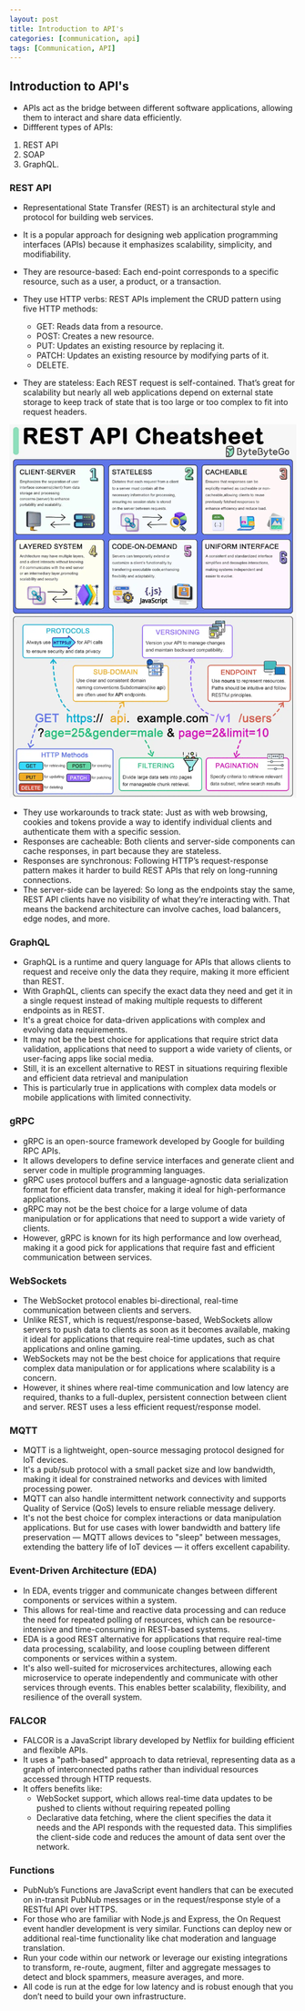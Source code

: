 ```yaml
---
layout: post
title: Introduction to API's
categories: [communication, api]
tags: [Communication, API]
---
```


## Introduction to API's

- APIs act as the bridge between different software applications, allowing them to interact and share data efficiently. 
- Diffferent types of APIs:
1. REST API
2. SOAP
3. GraphQL. 


### REST API
- Representational State Transfer (REST) is an architectural style and protocol for building web services. 
- It is a popular approach for designing web application programming interfaces (APIs) because it emphasizes scalability, simplicity, and modifiability.
- They are resource-based: Each end-point corresponds to a specific resource, such as a user, a product, or a transaction.
- They use HTTP verbs: REST APIs implement the CRUD pattern using five HTTP methods:
    + GET: Reads data from a resource.
    + POST: Creates a new resource.
    + PUT: Updates an existing resource by replacing it.
    + PATCH: Updates an existing resource by modifying parts of it.
    + DELETE.

- They are stateless: Each REST request is self-contained. That’s great for scalability but nearly all web applications depend on external state storage to keep track of state that is too large or too complex to fit into request headers.

![Rest API Cheatsheet](/assets/img/communication/rest-api-cheatsheet.webp)

- They use workarounds to track state: Just as with web browsing, cookies and tokens provide a way to identify individual clients and authenticate them with a specific session.
- Responses are cacheable: Both clients and server-side components can cache responses, in part because they are stateless.
- Responses are synchronous: Following HTTP’s request-response pattern makes it harder to build REST APIs that rely on long-running connections.
- The server-side can be layered: So long as the endpoints stay the same, REST API clients have no visibility of what they’re interacting with. That means the backend architecture can involve caches, load balancers, edge nodes, and more.

### GraphQL
- GraphQL is a runtime and query language for APIs that allows clients to request and receive only the data they require, making it more efficient than REST. 
- With GraphQL, clients can specify the exact data they need and get it in a single request instead of making multiple requests to different endpoints as in REST. 
- It's a great choice for data-driven applications with complex and evolving data requirements.
- It may not be the best choice for applications that require strict data validation, applications that need to support a wide variety of clients, or user-facing apps like social media. 
- Still, it is an excellent alternative to REST in situations requiring flexible and efficient data retrieval and manipulation
- This is particularly true in applications with complex data models or mobile applications with limited connectivity.

### gRPC
- gRPC is an open-source framework developed by Google for building RPC APIs. 
- It allows developers to define service interfaces and generate client and server code in multiple programming languages. 
- gRPC uses protocol buffers and a language-agnostic data serialization format for efficient data transfer, making it ideal for high-performance applications.
- gRPC may not be the best choice for a large volume of data manipulation or for applications that need to support a wide variety of clients. 
- However, gRPC is known for its high performance and low overhead, making it a good pick for applications that require fast and efficient communication between services.

### WebSockets
- The WebSocket protocol enables bi-directional, real-time communication between clients and servers. 
- Unlike REST, which is request/response-based, WebSockets allow servers to push data to clients as soon as it becomes available, making it ideal for applications that require real-time updates, such as chat applications and online gaming.
- WebSockets may not be the best choice for applications that require complex data manipulation or for applications where scalability is a concern. 
- However, it shines where real-time communication and low latency are required, thanks to a full-duplex, persistent connection between client and server. REST uses a less efficient request/response model.

### MQTT
- MQTT is a lightweight, open-source messaging protocol designed for IoT devices. 
- It's a pub/sub protocol with a small packet size and low bandwidth, making it ideal for constrained networks and devices with limited processing power. 
- MQTT can also handle intermittent network connectivity and supports Quality of Service (QoS) levels to ensure reliable message delivery.
- It's not the best choice for complex interactions or data manipulation applications. But for use cases with lower bandwidth and battery life preservation — MQTT allows devices to "sleep" between messages, extending the battery life of IoT devices — it offers excellent capability.

### Event-Driven Architecture (EDA)
- In EDA, events trigger and communicate changes between different components or services within a system. 
- This allows for real-time and reactive data processing and can reduce the need for repeated polling of resources, which can be resource-intensive and time-consuming in REST-based systems.
- EDA is a good REST alternative for applications that require real-time data processing, scalability, and loose coupling between different components or services within a system. 
- It's also well-suited for microservices architectures, allowing each microservice to operate independently and communicate with other services through events. This enables better scalability, flexibility, and resilience of the overall system.

### FALCOR
- FALCOR is a JavaScript library developed by Netflix for building efficient and flexible APIs. 
- It uses a "path-based" approach to data retrieval, representing data as a graph of interconnected paths rather than individual resources accessed through HTTP requests.
- It offers benefits like:
    + WebSocket support, which allows real-time data updates to be pushed to clients without requiring repeated polling
    + Declarative data fetching, where the client specifies the data it needs and the API responds with the requested data. This simplifies the client-side code and reduces the amount of data sent over the network.


### Functions
- PubNub’s Functions are JavaScript event handlers that can be executed on in-transit PubNub messages or in the request/response style of a RESTful API over HTTPS. 
- For those who are familiar with Node.js and Express, the On Request event handler development is very similar. Functions can deploy new or additional real-time functionality like chat moderation and language translation.
- Run your code within our network or leverage our existing integrations to transform, re-route, augment, filter and aggregate messages to detect and block spammers, measure averages, and more. 
- All code is run at the edge for low latency and is robust enough that you don’t need to build your own infrastructure.